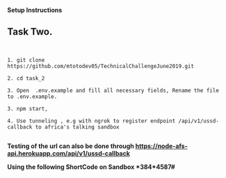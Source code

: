**Setup Instructions**

## Task Two.

```


1. git clone  https://github.com/mtotodev05/TechnicalChallengeJune2019.git

2. cd task_2

3. Open  .env.example and fill all necessary fields, Rename the file to .env.example.

3. npm start, 

4. Use tunneling , e.g with ngrok to register endpoint /api/v1/ussd-callback to africa's talking sandbox


```

**Testing of the url can also be done through  https://node-afs-api.herokuapp.com/api/v1/ussd-callback**

**Using the following ShortCode on Sandbox \*384\*4587#**

